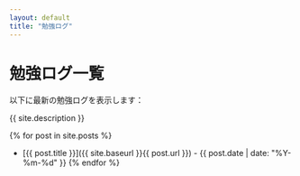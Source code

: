 ```yaml
---
layout: default
title: "勉強ログ"
---
```




# 勉強ログ一覧

以下に最新の勉強ログを表示します：

{{ site.description }}

{% for post in site.posts %}
  * [{{ post.title }}]({{ site.baseurl }}{{ post.url }}) - {{ post.date | date: "%Y-%m-%d" }}
{% endfor %}
